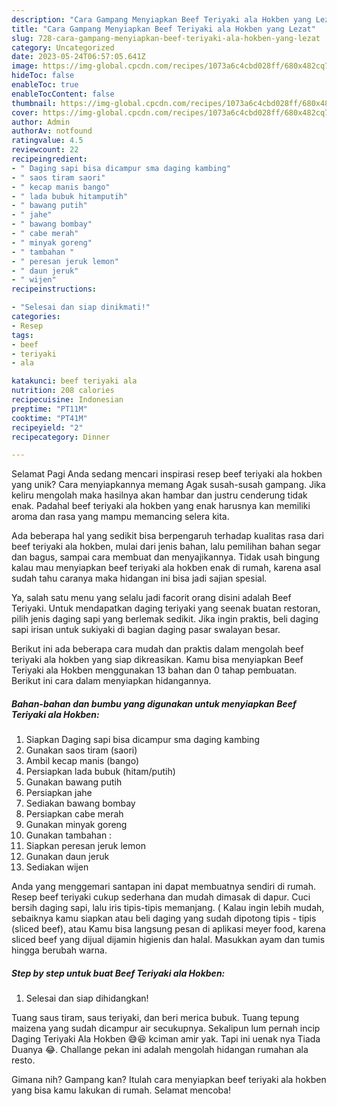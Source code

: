 ```yaml
---
description: "Cara Gampang Menyiapkan Beef Teriyaki ala Hokben yang Lezat"
title: "Cara Gampang Menyiapkan Beef Teriyaki ala Hokben yang Lezat"
slug: 728-cara-gampang-menyiapkan-beef-teriyaki-ala-hokben-yang-lezat
category: Uncategorized
date: 2023-05-24T06:57:05.641Z
image: https://img-global.cpcdn.com/recipes/1073a6c4cbd028ff/680x482cq70/beef-teriyaki-ala-hokben-foto-resep-utama.jpg
hideToc: false
enableToc: true
enableTocContent: false
thumbnail: https://img-global.cpcdn.com/recipes/1073a6c4cbd028ff/680x482cq70/beef-teriyaki-ala-hokben-foto-resep-utama.jpg
cover: https://img-global.cpcdn.com/recipes/1073a6c4cbd028ff/680x482cq70/beef-teriyaki-ala-hokben-foto-resep-utama.jpg
author: Admin
authorAv: notfound
ratingvalue: 4.5
reviewcount: 22
recipeingredient:
- " Daging sapi bisa dicampur sma daging kambing"
- " saos tiram saori"
- " kecap manis bango"
- " lada bubuk hitamputih"
- " bawang putih"
- " jahe"
- " bawang bombay"
- " cabe merah"
- " minyak goreng"
- " tambahan "
- " peresan jeruk lemon"
- " daun jeruk"
- " wijen"
recipeinstructions:

- "Selesai dan siap dinikmati!"
categories:
- Resep
tags:
- beef
- teriyaki
- ala

katakunci: beef teriyaki ala 
nutrition: 208 calories
recipecuisine: Indonesian
preptime: "PT11M"
cooktime: "PT41M"
recipeyield: "2"
recipecategory: Dinner

---
```



Selamat Pagi Anda sedang mencari inspirasi resep beef teriyaki ala hokben yang unik? Cara menyiapkannya memang Agak susah-susah gampang. Jika keliru mengolah maka hasilnya akan hambar dan justru cenderung tidak enak. Padahal beef teriyaki ala hokben yang enak harusnya kan memiliki aroma dan rasa yang mampu memancing selera kita.


Ada beberapa hal yang sedikit bisa berpengaruh terhadap kualitas rasa dari beef teriyaki ala hokben, mulai dari jenis bahan, lalu pemilihan bahan segar dan bagus, sampai cara membuat dan menyajikannya. Tidak usah bingung kalau mau menyiapkan beef teriyaki ala hokben enak di rumah, karena asal sudah tahu caranya maka hidangan ini bisa jadi sajian spesial.

Ya, salah satu menu yang selalu jadi facorit orang disini adalah Beef Teriyaki. Untuk mendapatkan daging teriyaki yang seenak buatan restoran, pilih jenis daging sapi yang berlemak sedikit. Jika ingin praktis, beli daging sapi irisan untuk sukiyaki di bagian daging pasar swalayan besar.


Berikut ini ada beberapa cara mudah dan praktis dalam mengolah beef teriyaki ala hokben yang siap dikreasikan. Kamu bisa menyiapkan Beef Teriyaki ala Hokben menggunakan 13 bahan dan 0 tahap pembuatan. Berikut ini cara dalam menyiapkan hidangannya.

<!--inarticleads1-->

##### Bahan-bahan dan bumbu yang digunakan untuk menyiapkan Beef Teriyaki ala Hokben:

1. Siapkan  Daging sapi bisa dicampur sma daging kambing
1. Gunakan  saos tiram (saori)
1. Ambil  kecap manis (bango)
1. Persiapkan  lada bubuk (hitam/putih)
1. Gunakan  bawang putih
1. Persiapkan  jahe
1. Sediakan  bawang bombay
1. Persiapkan  cabe merah
1. Gunakan  minyak goreng
1. Gunakan  tambahan :
1. Siapkan  peresan jeruk lemon
1. Gunakan  daun jeruk
1. Sediakan  wijen


Anda yang menggemari santapan ini dapat membuatnya sendiri di rumah. Resep beef teriyaki cukup sederhana dan mudah dimasak di dapur. Cuci bersih daging sapi, lalu iris tipis-tipis memanjang. ( Kalau ingin lebih mudah, sebaiknya kamu siapkan atau beli daging yang sudah dipotong tipis - tipis (sliced beef), atau Kamu bisa langsung pesan di aplikasi meyer food, karena sliced beef yang dijual dijamin higienis dan halal. Masukkan ayam dan tumis hingga berubah warna. 

<!--inarticleads2-->

##### Step by step untuk buat Beef Teriyaki ala Hokben:


1. Selesai dan siap dihidangkan!

Tuang saus tiram, saus teriyaki, dan beri merica bubuk. Tuang tepung maizena yang sudah dicampur air secukupnya. Sekalipun lum pernah incip Daging Teriyaki Ala Hokben 😅😆 kciman amir yak. Tapi ini uenak nya Tiada Duanya 😂. Challange pekan ini adalah mengolah hidangan rumahan ala resto. 

Gimana nih? Gampang kan? Itulah cara menyiapkan beef teriyaki ala hokben yang bisa kamu lakukan di rumah. Selamat mencoba!
